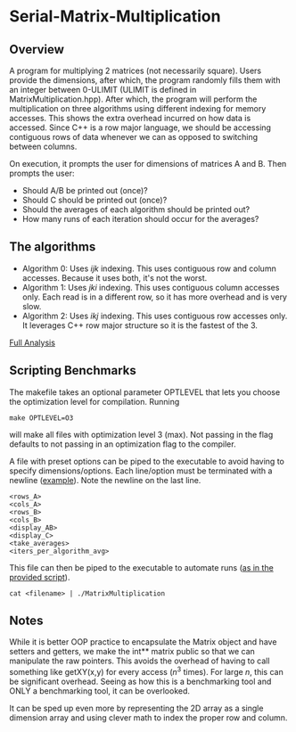# Serial-Matrix-Multiplication

## Overview
A program for multiplying 2 matrices (not necessarily square). Users provide the dimensions, after which, the program randomly fills them with an integer between 0-ULIMIT (ULIMIT is defined in MatrixMultiplication.hpp). After which, the program will perform the multiplication on three algorithms using different indexing for memory accesses. This shows the extra overhead incurred on how data is accessed. Since C++ is a row major language, we should be accessing contiguous rows of data whenever we can as opposed to switching between columns.

On execution, it prompts the user for dimensions of matrices A and B. Then prompts the user: 
- Should A/B be printed out (once)?
- Should C should be printed out (once)? 
- Should the averages of each algorithm should be printed out? 
- How many runs of each iteration should occur for the averages?

## The algorithms
- Algorithm 0: Uses *ijk* indexing. This uses contiguous row and column accesses. Because it uses both, it's not the worst.
- Algorithm 1: Uses *jki* indexing. This uses contiguous column accesses only. Each read is in a different row, so it has more overhead and is very slow. 
- Algorithm 2: Uses *ikj* indexing. This uses contiguous row accesses only. It leverages C++ row major structure so it is the fastest of the 3.

[Full Analysis](./Serial_Matrix_Multiplication_Report.pdf)

## Scripting Benchmarks
The makefile takes an optional parameter OPTLEVEL that lets you choose the optimization level for compilation. Running 
```
make OPTLEVEL=O3
```
will make all files with optimization level 3 (max). Not passing in the flag defaults to not passing in an optimization flag to the compiler.

A file with preset options can be piped to the executable to avoid having to specify dimensions/options. Each line/option must be terminated with a newline ([example](./scripting/run_config.txt)). Note the newline on the last line.

```
<rows_A>
<cols_A>
<rows_B>
<cols_B>
<display_AB>
<display_C>
<take_averages>
<iters_per_algorithm_avg>

```

This file can then be piped to the executable to automate runs ([as in the provided script](./scripting/run_script.sh)).

```
cat <filename> | ./MatrixMultiplication
```

## Notes
While it is better OOP practice to encapsulate the Matrix object and have setters and getters, we make the int** matrix public so that we can manipulate the raw pointers. This avoids the overhead of having to call something like getXY(x,y) for every access (*n*<sup>3</sup> times). For large *n*, this can be significant overhead. Seeing as how this is a benchmarking tool and ONLY a benchmarking tool, it can be overlooked.

It can be sped up even more by representing the 2D array as a single dimension array and using clever math to index the proper row and column.
